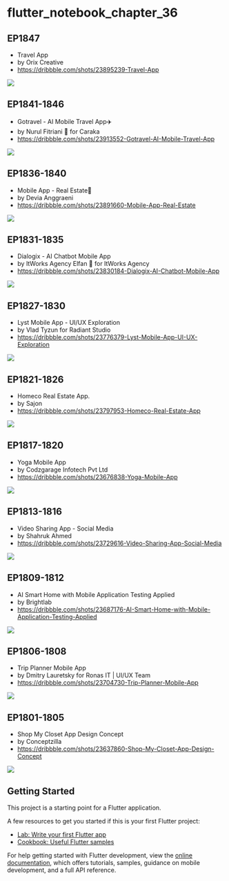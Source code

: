 # flutter_notebook_chapter_36

## EP1847

- Travel App
- by Orix Creative
- https://dribbble.com/shots/23895239-Travel-App

<img src="https://cdn.dribbble.com/userupload/13778999/file/original-242398f22e4aec17a879f7f74ea3948e.png?resize=1905x1429"/>

## EP1841-1846

- Gotravel - AI Mobile Travel App✈️
- by Nurul Fitriani 🌻 for Caraka
- https://dribbble.com/shots/23913552-Gotravel-AI-Mobile-Travel-App

<img src="https://cdn.dribbble.com/userupload/13831468/file/original-a21cfa2844bf8ee2eacf60903561f0fa.png?resize=1905x1429"/>

## EP1836-1840

- Mobile App - Real Estate🏡
- by Devia Anggraeni
- https://dribbble.com/shots/23891660-Mobile-App-Real-Estate

<img src="https://cdn.dribbble.com/userupload/13768878/file/original-d920f7cc56c4c73f7b16fca68aa4deb9.png?resize=1905x1429"/>

## EP1831-1835

- Dialogix - AI Chatbot Mobile App
- by ItWorks Agency Elfan 🥑 for ItWorks Agency
- https://dribbble.com/shots/23830184-Dialogix-AI-Chatbot-Mobile-App

<img src="https://cdn.dribbble.com/userupload/13591499/file/original-846337c199e3073f36536d6cac0afed9.png?resize=1905x1429"/>

## EP1827-1830

- Lyst Mobile App - UI/UX Exploration
- by Vlad Tyzun for Radiant Studio
- https://dribbble.com/shots/23776379-Lyst-Mobile-App-UI-UX-Exploration

<img src="https://cdn.dribbble.com/userupload/13437875/file/original-a9ffca933a5c922bb6468bbb7de26723.jpg?resize=1905x1429"/>

## EP1821-1826

- Homeco Real Estate App.
- by Sajon
- https://dribbble.com/shots/23797953-Homeco-Real-Estate-App

<img src="https://cdn.dribbble.com/userupload/13499563/file/original-1825d99205055206b6bea6fb3b418fe4.png?resize=1905x1429"/>

## EP1817-1820

- Yoga Mobile App
- by Codzgarage Infotech Pvt Ltd
- https://dribbble.com/shots/23676838-Yoga-Mobile-App

<img src="https://cdn.dribbble.com/userupload/13153773/file/original-b3e4f361a4326ce5e6164d1ae3f7d70d.png?resize=1905x1429"/>

## EP1813-1816

- Video Sharing App - Social Media
- by Shahruk Ahmed
- https://dribbble.com/shots/23729616-Video-Sharing-App-Social-Media

<img src="https://cdn.dribbble.com/userupload/13306020/file/original-7d725567e8e552cbd6fec8d5e089cfb5.png?resize=1905x1429"/>

## EP1809-1812

- AI Smart Home with Mobile Application Testing Applied
- by Brightlab
- https://dribbble.com/shots/23687176-AI-Smart-Home-with-Mobile-Application-Testing-Applied

<img src="https://cdn.dribbble.com/userupload/13181528/file/original-b81872db3e4a94432f0cdd6ec8327ab9.png?resize=1200x900&vertical=center"/>

## EP1806-1808

- Trip Planner Mobile App
- by Dmitry Lauretsky for Ronas IT | UI/UX Team
- https://dribbble.com/shots/23704730-Trip-Planner-Mobile-App

<img src="https://cdn.dribbble.com/userupload/13232888/file/original-f1ae5a6c240dccbbda12e3048294197a.png?resize=1905x1429"/>

## EP1801-1805

- Shop My Closet App Design Concept
- by Conceptzilla
- https://dribbble.com/shots/23637860-Shop-My-Closet-App-Design-Concept

<img src="https://cdn.dribbble.com/userupload/13039267/file/original-5e4c232193df20bcd8b289356e21d516.png?resize=1905x1429"/>



## Getting Started

This project is a starting point for a Flutter application.

A few resources to get you started if this is your first Flutter project:

- [Lab: Write your first Flutter app](https://docs.flutter.dev/get-started/codelab)
- [Cookbook: Useful Flutter samples](https://docs.flutter.dev/cookbook)

For help getting started with Flutter development, view the
[online documentation](https://docs.flutter.dev/), which offers tutorials,
samples, guidance on mobile development, and a full API reference.
